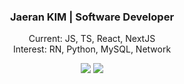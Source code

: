 
<div align=center>  

### Jaeran KIM | Software Developer
Current: JS, TS, React, NextJS</br>
Interest: RN, Python, MySQL, Network
</br>   

<a href="https://velog.io/@ceciliaran" target="_blank"><img src="https://img.shields.io/badge/Velog-20C997?style=flat-square&logo=Velog&logoColor=white"/></a>
<a href="mailto:devjaeran@gmail.com" target="_blank"><img src="https://img.shields.io/badge/Gmail-EA4335?style=flat-square&logo=Gmail&logoColor=white"/></a>

</div>
